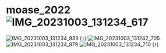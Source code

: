 # moase_2022![IMG_20231003_131234_617](https://github.com/user-attachments/assets/86b5fd23-bc81-4d39-b913-f7d07e234ed7)
![IMG_20231003_131234_933 (۱)](https://github.com/user-attachments/assets/6cc4677c-9d75-4231-aef2-d6878237a1ee)
![IMG_20231003_131242_705](https://github.com/user-attachments/assets/0f56b2e8-04cf-4a9f-aae3-cd6cba23b1a3)
![IMG_20231003_131234_879](https://github.com/user-attachments/assets/e3fb0813-e6c5-4e83-8cd3-568e44a6b3f8)
![IMG_20231003_131234_710 (۱)](https://github.com/user-attachments/assets/2fdc5f08-f37b-4cc2-831b-eb7822d6e175)
